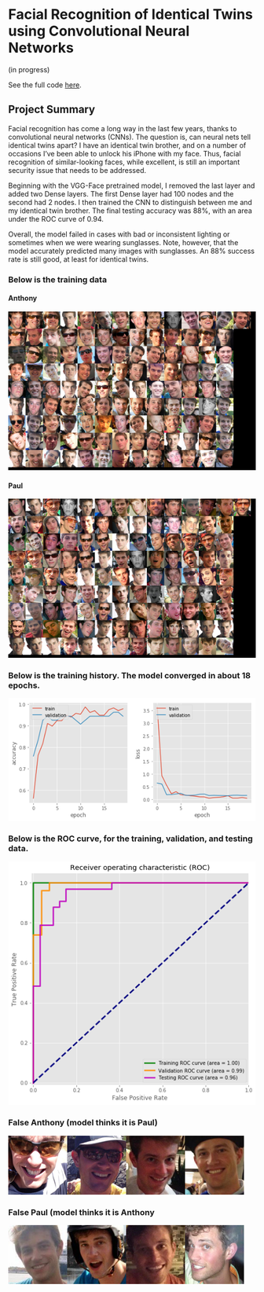 # Facial Recognition of Identical Twins using Convolutional Neural Networks
(in progress)

See the full code [here](https://github.com/Aejohnso/Springboard/blob/master/Capstone%202%20Project/Cap2_Faces1.ipynb).

## Project Summary

Facial recognition has come a long way in the last few years, thanks to convolutional neural networks (CNNs). The question is, can neural nets tell identical twins apart? I have an identical twin brother, and on a number of occasions I’ve been able to unlock his iPhone with my face. Thus, facial recognition of similar-looking faces, while excellent, is still an important security issue that needs to be addressed.

Beginning with the VGG-Face pretrained model, I removed the last layer and added two Dense layers. The first Dense layer had 100 nodes and the second had 2 nodes. I then trained the CNN to distinguish between me and my identical twin brother. The final testing accuracy was 88%, with an area under the ROC curve of 0.94.

Overall, the model failed in cases with bad or inconsistent lighting or sometimes when we were wearing sunglasses. Note, however, that the model accurately predicted many images with sunglasses. An 88% success rate is still good, at least for identical twins.

### Below is the training data
#### Anthony

![png](TrainingAJ.png)

#### Paul

![png](TrainingPJ.png)

### Below is the training history. The model converged in about 18 epochs.

![png](Training_history.png)

### Below is the ROC curve, for the training, validation, and testing data.

![png](ROC_curve.png)

### False Anthony (model thinks it is Paul)

![png](FalseAJ.png)

### False Paul (model thinks it is Anthony

![png](FalsePJ.png)
